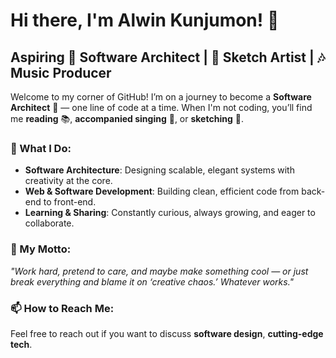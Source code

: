  <!---
imalwinkunjumon/imalwinkunjumon is a ✨ special ✨ repository because its `README.md` (this file) appears on your GitHub profile.
You can click the Preview link to take a look at your changes.
--->
# Hi there, I'm Alwin Kunjumon! 👋

## Aspiring 🌟 Software Architect | 🎨 Sketch Artist | 🎶 Music Producer

Welcome to my corner of GitHub! I’m on a journey to become a **Software Architect** 🌟 — one line of code at a time. When I'm not coding, you’ll find me **reading** 📚, **accompanied singing** 🎹, or **sketching** 🎨.

### 🚀 What I Do:
- **Software Architecture**: Designing scalable, elegant systems with creativity at the core.
- **Web & Software Development**: Building clean, efficient code from back-end to front-end.
- **Learning & Sharing**: Constantly curious, always growing, and eager to collaborate.

### 🎯 My Motto:
_"Work hard, pretend to care, and maybe make something cool — or just break everything and blame it on ‘creative chaos.’ Whatever works."_

### 📫 How to Reach Me:
Feel free to reach out if you want to discuss **software design**, **cutting-edge tech**.
